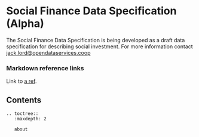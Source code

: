 Social Finance Data Specification (Alpha)
==============================

The Social Finance Data Specification is being developed as a draft data specification for describing social investment. For more information contact jack.lord@opendataservices.coop 


### Markdown reference links

Link to [a ref](a-ref).


## Contents

```eval_rst
.. toctree::
   :maxdepth: 2

   about

```
